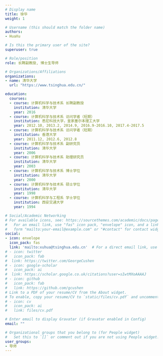 ```yaml
---
# Display name
title: 徐华
weight: 1

# Username (this should match the folder name)
authors:
- HuaXu

# Is this the primary user of the site?
superuser: true

# Role/position
role: 长聘副教授, 博士生导师

# Organizations/Affiliations
organizations:
- name: 清华大学
  url: "https://www.tsinghua.edu.cn/"

education:
  courses:
  - course: 计算机科学与技术系 长聘副教授
    institution: 清华大学
    year: 2016
  - course: 计算机科学与技术系 访问学者（短期）
    institution: 悉尼科技大学，皇家墨尔本理工大学
    year: 2012.10, 2013.2, 2014.9, 2016.9-2016.10, 2017.4-2017.5
  - course: 计算机科学与技术系 访问学者（短期）
    institution: 香港大学
    year: 2011.12, 2012.6, 2012.8
  - course: 计算机科学与技术系 副研究员
    institution: 清华大学
    year: 2006
  - course: 计算机科学与技术系 助理研究员
    institution: 清华大学
    year: 2003
  - course: 计算机科学与技术系 博士学位
    institution: 清华大学
    year: 2000
  - course: 计算机科学与技术系 硕士学位
    institution: 清华大学
    year: 1998
  - course: 计算机科学与工程系 学士学位
    institution: 西安交通大学
    year: 1994

# Social/Academic Networking
# For available icons, see: https://sourcethemes.com/academic/docs/page-builder/#icons
#   For an email link, use "fas" icon pack, "envelope" icon, and a link in the
#   form "mailto:your-email@example.com" or "#contact" for contact widget.
social:
- icon: envelope
  icon_pack: fas
  link: 'mailto:xuhua@tsinghua.edu.cn'  # For a direct email link, use "mailto:test@example.org".
# - icon: twitter
#   icon_pack: fab
#  link: https://twitter.com/GeorgeCushen
# - icon: google-scholar
#   icon_pack: ai
#  link: https://scholar.google.co.uk/citations?user=sIwtMXoAAAAJ
# - icon: github
#   icon_pack: fab
#   link: https://github.com/gcushen
# Link to a PDF of your resume/CV from the About widget.
# To enable, copy your resume/CV to `static/files/cv.pdf` and uncomment the lines below.
# - icon: cv
#   icon_pack: ai
#   link: files/cv.pdf

# Enter email to display Gravatar (if Gravatar enabled in Config)
email: ""

# Organizational groups that you belong to (for People widget)
#   Set this to `[]` or comment out if you are not using People widget.
user_groups:
- 导师
---
```




